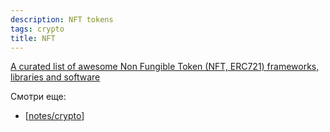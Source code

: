 ```yaml
---
description: NFT tokens
tags: crypto
title: NFT
---
```

[A curated list of awesome Non Fungible Token (NFT, ERC721) frameworks, libraries and software](https://github.com/gianni-dalerta/awesome-nft)

Смотри еще:

- [[notes/crypto]]

[//begin]: # "Autogenerated link references for markdown compatibility"
[notes/crypto]: crypto "Криптовалюты"
[//end]: # "Autogenerated link references"